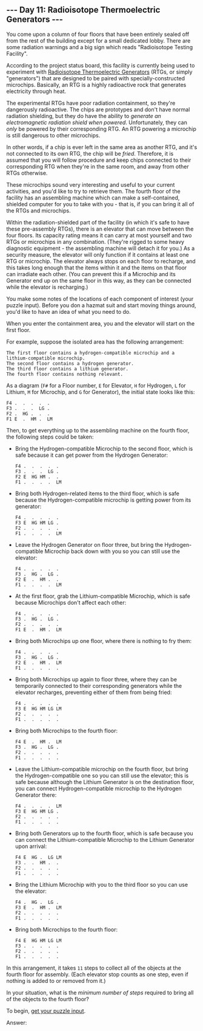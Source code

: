 ## --- Day 11: Radioisotope Thermoelectric Generators ---

You come upon a column of four floors that have been entirely sealed off from the rest of the building except for a small dedicated lobby. There are some radiation warnings and a big sign which reads "Radioisotope Testing Facility".

According to the project status board, this facility is currently being used to experiment with [Radioisotope Thermoelectric Generators](https://en.wikipedia.org/wiki/Radioisotope_thermoelectric_generator) (RTGs, or simply "generators") that are designed to be paired with specially-constructed microchips. Basically, an RTG is a highly radioactive rock that generates electricity through heat.

The experimental RTGs have poor radiation containment, so they're dangerously radioactive. The chips are prototypes and don't have normal radiation shielding, but they do have the ability to _generate an electromagnetic radiation shield when powered_. Unfortunately, they can _only_ be powered by their corresponding RTG. An RTG powering a microchip is still dangerous to other microchips.

In other words, if a chip is ever left in the same area as another RTG, and it's not connected to its own RTG, the chip will be _fried_. Therefore, it is assumed that you will follow procedure and keep chips connected to their corresponding RTG when they're in the same room, and away from other RTGs otherwise.

These microchips sound very interesting and useful to your current activities, and you'd like to try to retrieve them. The fourth floor of the facility has an assembling machine which can make a self-contained, shielded computer for you to take with you - that is, if you can bring it all of the RTGs and microchips.

Within the radiation-shielded part of the facility (in which it's safe to have these pre-assembly RTGs), there is an elevator that can move between the four floors. Its capacity rating means it can carry at most yourself and two RTGs or microchips in any combination. (They're rigged to some heavy diagnostic equipment - the assembling machine will detach it for you.) As a security measure, the elevator will only function if it contains at least one RTG or microchip. The elevator always stops on each floor to recharge, and this takes long enough that the items within it and the items on that floor can irradiate each other. (You can prevent this if a Microchip and its Generator end up on the same floor in this way, as they can be connected while the elevator is recharging.)

You make some notes of the locations of each component of interest (your puzzle input). Before you don a hazmat suit and start moving things around, you'd like to have an idea of what you need to do.

When you enter the containment area, you and the elevator will start on the first floor.

For example, suppose the isolated area has the following arrangement:

    The first floor contains a hydrogen-compatible microchip and a lithium-compatible microchip.
    The second floor contains a hydrogen generator.
    The third floor contains a lithium generator.
    The fourth floor contains nothing relevant.

As a diagram (`F#` for a Floor number, `E` for Elevator, `H` for Hydrogen, `L` for Lithium, `M` for Microchip, and `G` for Generator), the initial state looks like this:

    F4 .  .  .  .  .
    F3 .  .  .  LG .
    F2 .  HG .  .  .
    F1 E  .  HM .  LM

Then, to get everything up to the assembling machine on the fourth floor, the following steps could be taken:

- Bring the Hydrogen-compatible Microchip to the second floor, which is safe because it can get power from the Hydrogen Generator:

      F4 .  .  .  .  .
      F3 .  .  .  LG .
      F2 E  HG HM .  .
      F1 .  .  .  .  LM

- Bring both Hydrogen-related items to the third floor, which is safe because the Hydrogen-compatible microchip is getting power from its generator:

      F4 .  .  .  .  .
      F3 E  HG HM LG .
      F2 .  .  .  .  .
      F1 .  .  .  .  LM

- Leave the Hydrogen Generator on floor three, but bring the Hydrogen-compatible Microchip back down with you so you can still use the elevator:

      F4 .  .  .  .  .
      F3 .  HG .  LG .
      F2 E  .  HM .  .
      F1 .  .  .  .  LM

- At the first floor, grab the Lithium-compatible Microchip, which is safe because Microchips don't affect each other:

      F4 .  .  .  .  .
      F3 .  HG .  LG .
      F2 .  .  .  .  .
      F1 E  .  HM .  LM

- Bring both Microchips up one floor, where there is nothing to fry them:

      F4 .  .  .  .  .
      F3 .  HG .  LG .
      F2 E  .  HM .  LM
      F1 .  .  .  .  .

- Bring both Microchips up again to floor three, where they can be temporarily connected to their corresponding generators while the elevator recharges, preventing either of them from being fried:

      F4 .  .  .  .  .
      F3 E  HG HM LG LM
      F2 .  .  .  .  .
      F1 .  .  .  .  .

- Bring both Microchips to the fourth floor:

      F4 E  .  HM .  LM
      F3 .  HG .  LG .
      F2 .  .  .  .  .
      F1 .  .  .  .  .

- Leave the Lithium-compatible microchip on the fourth floor, but bring the Hydrogen-compatible one so you can still use the elevator; this is safe because although the Lithium Generator is on the destination floor, you can connect Hydrogen-compatible microchip to the Hydrogen Generator there:

      F4 .  .  .  .  LM
      F3 E  HG HM LG .
      F2 .  .  .  .  .
      F1 .  .  .  .  .

- Bring both Generators up to the fourth floor, which is safe because you can connect the Lithium-compatible Microchip to the Lithium Generator upon arrival:

      F4 E  HG .  LG LM
      F3 .  .  HM .  .
      F2 .  .  .  .  .
      F1 .  .  .  .  .

- Bring the Lithium Microchip with you to the third floor so you can use the elevator:

      F4 .  HG .  LG .
      F3 E  .  HM .  LM
      F2 .  .  .  .  .
      F1 .  .  .  .  .

- Bring both Microchips to the fourth floor:

      F4 E  HG HM LG LM
      F3 .  .  .  .  .
      F2 .  .  .  .  .
      F1 .  .  .  .  .

In this arrangement, it takes `11` steps to collect all of the objects at the fourth floor for assembly. (Each elevator stop counts as one step, even if nothing is added to or removed from it.)

In your situation, what is the _minimum number of steps_ required to bring all of the objects to the fourth floor?

To begin, [get your puzzle input](11/input).

Answer:
